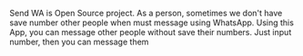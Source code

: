 Send WA is Open Source project. As a person, sometimes we don't have save number other people when must message using WhatsApp. Using this App, you can message other people without save their numbers. Just input number, then you can message them
